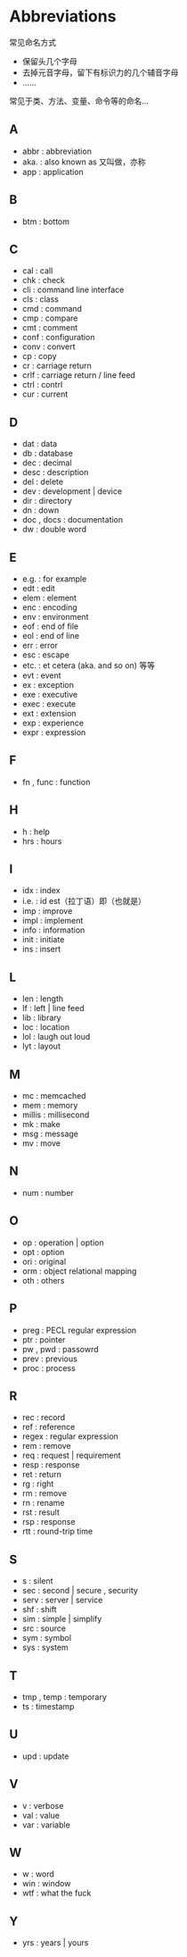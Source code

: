 # Abbreviations

常见命名方式

- 保留头几个字母
- 去掉元音字母，留下有标识力的几个辅音字母
- ……

常见于类、方法、变量、命令等的命名…

## A

- abbr : abbreviation
- aka. : also known as 又叫做，亦称
- app : application

## B

- btm : bottom

## C

- cal : call
- chk : check
- cli : command line interface
- cls : class
- cmd : command
- cmp : compare
- cmt : comment
- conf : configuration
- conv : convert
- cp : copy
- cr : carriage return
- crlf : carriage return / line feed
- ctrl : contrl
- cur : current

## D

- dat : data
- db : database
- dec : decimal
- desc : description
- del : delete
- dev : development | device
- dir : directory
- dn : down
- doc , docs : documentation
- dw : double word

## E

- e.g. : for example
- edt : edit
- elem : element
- enc : encoding
- env : environment
- eof : end of file
- eol : end of line
- err : error
- esc : escape
- etc. : et cetera (aka. and so on) 等等
- evt : event
- ex : exception
- exe : executive
- exec : execute
- ext : extension
- exp : experience
- expr : expression

## F

- fn , func : function

## H

- h : help
- hrs : hours

## I

- idx : index
- i.e. : id est（拉丁语）即（也就是）
- imp : improve
- impl : implement
- info : information
- init : initiate
- ins : insert

## L

- len : length
- lf : left | line feed
- lib : library
- loc : location
- lol : laugh out loud
- lyt : layout

## M

- mc : memcached
- mem : memory
- millis : millisecond
- mk : make
- msg : message
- mv : move

## N

- num : number

## O

- op : operation | option
- opt : option
- ori : original
- orm : object relational mapping
- oth : others

## P

- preg : PECL regular expression
- ptr : pointer
- pw , pwd : passowrd
- prev : previous
- proc : process

## R

- rec : record
- ref : reference
- regex : regular expression
- rem : remove
- req : request | requirement
- resp : response
- ret : return
- rg : right
- rm : remove
- rn : rename
- rst : result
- rsp : response
- rtt : round-trip time

## S

- s : silent
- sec : second | secure , security
- serv : server | service
- shf : shift
- sim : simple | simplify
- src : source
- sym : symbol
- sys : system

## T

- tmp , temp : temporary
- ts : timestamp

## U

- upd : update

## V

- v : verbose
- val : value
- var : variable

## W

- w : word
- win : window
- wtf : what the fuck

## Y

- yrs : years | yours
